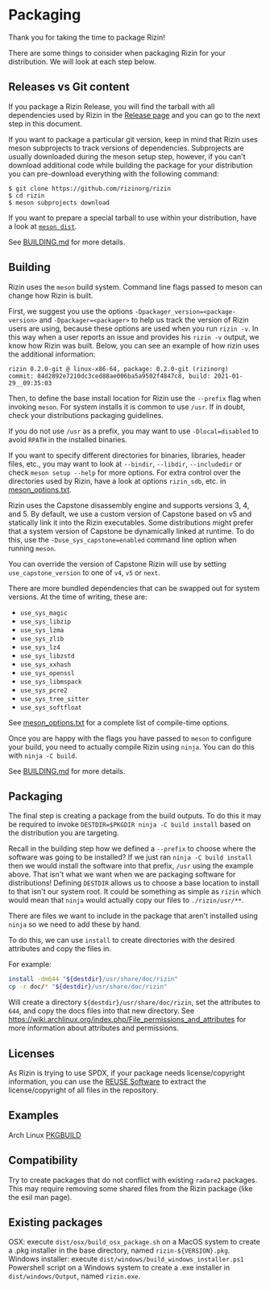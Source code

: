 Packaging
=========

Thank you for taking the time to package Rizin!

There are some things to consider when packaging Rizin for your distribution.
We will look at each step below.

Releases vs Git content
--------------

If you package a Rizin Release, you will find the tarball with all
dependencies used by Rizin in the
[Release page](https://github.com/rizinorg/rizin/releases) and you can go to
the next step in this document.

If you want to package a particular git version, keep in mind that Rizin uses
meson subprojects to track versions of dependencies. Subprojects are usually
downloaded during the meson setup step, however, if you can't download
additional code while building the package for your distribution you can
pre-download everything with the following command:
```
$ git clone https://github.com/rizinorg/rizin
$ cd rizin
$ meson subprojects download
```
If you want to prepare a special tarball to use within your distribution,
have a look at [`meson dist`](https://mesonbuild.com/Creating-releases.html).

See [BUILDING.md][] for more details.

Building
--------

Rizin uses the `meson` build system. Command line flags passed to meson can
change how Rizin is built.

First, we suggest you use the options `-Dpackager_version=<package-version>`
and `-Dpackager=<packager>` to help us track the version of Rizin users are
using, because these options are used when you run `rizin -v`. In this way
when a user reports an issue and provides his `rizin -v` output, we know
how Rizin was built. Below, you can see an example of how rizin uses the
additional information:
```
rizin 0.2.0-git @ linux-x86-64, package: 0.2.0-git (rizinorg)
commit: 84d2892e7210dc3ced88ae006ba5a9502f4847c8, build: 2021-01-29__09:35:03
```

Then, to define the base install location for Rizin use the `--prefix` flag when
invoking `meson`. For system installs it is common to use `/usr`. If in doubt,
check your distributions packaging guidelines.

If you do not use `/usr` as a prefix, you may want to use `-Dlocal=disabled` to
avoid `RPATH` in the installed binaries.

If you want to specify different directories for binaries, libraries, header
files, etc., you may want to look at `--bindir`, `--libdir`, `--includedir` or
check `meson setup --help` for more options. For extra control over the
directories used by Rizin, have a look at options `rizin_sdb`,
etc. in [meson_options.txt][].

Rizin uses the Capstone disassembly engine and supports versions 3, 4, and 5.
By default, we use a custom version of Capstone based on v5 and statically link
it into the Rizin executables.  Some distributions might prefer that a system
version of Capstone be dynamically linked at runtime. To do this, use the
`-Duse_sys_capstone=enabled` command line option when running `meson`.

You can override the version of Capstone Rizin will use by setting
`use_capstone_version` to one of `v4`, `v5` or `next`.

There are more bundled dependencies that can be swapped out for system versions.
At the time of writing, these are:
* `use_sys_magic`
* `use_sys_libzip`
* `use_sys_lzma`
* `use_sys_zlib`
* `use_sys_lz4`
* `use_sys_libzstd`
* `use_sys_xxhash`
* `use_sys_openssl`
* `use_sys_libmspack`
* `use_sys_pcre2`
* `use_sys_tree_sitter`
* `use_sys_softfloat`

See [meson_options.txt][] for a complete list of compile-time options.

Once you are happy with the flags you have passed to `meson` to configure your
build, you need to actually compile Rizin using `ninja`. You can do this with
`ninja -C build`.

See [BUILDING.md][] for more details.

Packaging
---------

The final step is creating a package from the build outputs. To do this it may
be required to invoke `DESTDIR=$PKGDIR ninja -C build install` based on the
distribution you are targeting.

Recall in the building step how we defined a `--prefix` to choose where the
software was going to be installed? If we just ran `ninja -C build install`
then we would install the software into that prefix, `/usr` using
the example above. That isn't what we want when we are packaging software for
distributions! Defining `DESTDIR` allows us to choose a base location to install
to that isn't our system root. It could be something as simple as `rizin` which
would mean that `ninja` would actually copy our files to `./rizin/usr/**`.

There are files we want to include in the package that aren't installed using
`ninja` so we need to add these by hand.

To do this, we can use `install` to create directories with the desired attributes
and copy the files in.

For example:

```sh
install -dm644 "${destdir}/usr/share/doc/rizin"
cp -r doc/* "${destdir}/usr/share/doc/rizin"
```

Will create a directory `${destdir}/usr/share/doc/rizin`, set the attributes to
`644`, and copy the docs files into that new directory. See
https://wiki.archlinux.org/index.php/File_permissions_and_attributes for more
information about attributes and permissions.

Licenses
--------

As Rizin is trying to use SPDX, if your package needs license/copyright
information, you can use the [REUSE Software](https://reuse.software/) to
extract the license/copyright of all files in the repository.

Examples
--------

Arch Linux [PKGBUILD](https://gitlab.archlinux.org/archlinux/packaging/packages/rizin/-/blob/main/PKGBUILD?ref_type=heads)

Compatibility
-------------

Try to create packages that do not conflict with existing `radare2` packages.
This may require removing some shared files from the Rizin package (like the
esil man page).

Existing packages
-----------------

OSX: execute `dist/osx/build_osx_package.sh` on a MacOS system to create a .pkg installer in the base directory, named `rizin-${VERSION}.pkg`.
Windows installer: execute `dist/windows/build_windows_installer.ps1` Powershell script on a Windows system to create a .exe installer in `dist/windows/Output`, named `rizin.exe`.


[BUILDING.md]: https://github.com/rizinorg/rizin/blob/dev/BUILDING.md
[meson_options.txt]: https://github.com/rizinorg/rizin/blob/dev/meson_options.txt
